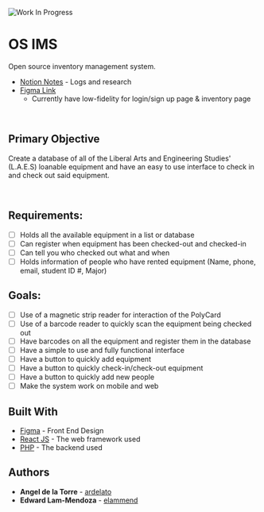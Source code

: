 ![Work In Progress](https://unpkg.com/vvwip/WIP.svg)

# OS IMS

Open source inventory management system.

- [Notion Notes](https://www.notion.so/OSIMS-c3d94aa452774ff0be1b51a52c4b20d7) -
  Logs and research
- [Figma Link](https://www.figma.com/files/project/14101691/Low-Fidelity-Wire-frame)
  - Currently have low-fidelity for login/sign up page & inventory page

<br>

## Primary Objective

Create a database of all of the Liberal Arts and Engineering Studies' (L.A.E.S)
loanable equipment and have an easy to use interface to check in and check out
said equipment.

<br>

## Requirements:

- [ ] Holds all the available equipment in a list or database
- [ ] Can register when equipment has been checked-out and checked-in
- [ ] Can tell you who checked out what and when
- [ ] Holds information of people who have rented equipment (Name, phone, email,
      student ID #, Major)

## Goals:

- [ ] Use of a magnetic strip reader for interaction of the PolyCard
- [ ] Use of a barcode reader to quickly scan the equipment being checked out
- [ ] Have barcodes on all the equipment and register them in the database
- [ ] Have a simple to use and fully functional interface
- [ ] Have a button to quickly add equipment
- [ ] Have a button to quickly check-in/check-out equipment
- [ ] Have a button to quickly add new people
- [ ] Make the system work on mobile and web

## Built With

- [Figma](https://www.figma.com/) - Front End Design
- [React JS](https://reactjs.org/) - The web framework used
- [PHP](https://www.php.net/) - The backend used

## Authors

- **Angel de la Torre** - [ardelato](https://github.com/ardelato)
- **Edward Lam-Mendoza** - [elammend](https://github.com/elammend)
